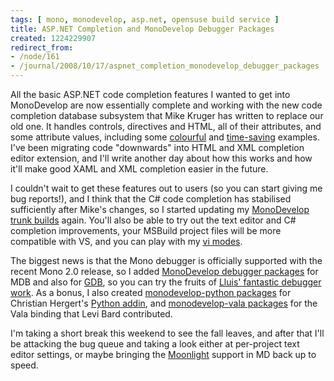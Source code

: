 ```yaml
---
tags: [ mono, monodevelop, asp.net, opensuse build service ]
title: ASP.NET Completion and MonoDevelop Debugger Packages
created: 1224229907
redirect_from:
- /node/161
- /journal/2008/10/17/aspnet_completion_monodevelop_debugger_packages
---
```

All the basic ASP.NET code completion features I wanted to get into MonoDevelop
are now essentially complete and working with the new code completion database
subsystem that Mike Kruger has written to replace our old one. It handles
controls, directives and HTML, all of their attributes, and some attribute
values, including some [colourful](/journal/2008/07/24/colour_completion) and
[time-saving](/journal/2008/04/08/an_apologetic_sneak_peek) examples.   I've
been migrating code "downwards" into HTML and XML completion editor extension,
and I'll write another day about how this works and how it'll make good XAML and
XML completion easier in the future.

I couldn't wait to get these features out to users (so you can start giving me
bug reports!), and I think that the C# code completion has stabilised
sufficiently after Mike's changes, so I started updating my [MonoDevelop trunk
builds](/journal/2007/11/07/monodevelop_trunk_builds) again. You'll also be able
to try out the text editor and C# completion improvements, your MSBuild project
files will be more compatible with VS, and you can play with my [vi
modes](/journal/2008/10/14/vi_modes_monodevelop).

The biggest news is that the Mono debugger is officially supported with the
recent Mono 2.0 release, so I added [MonoDevelop debugger
packages](http://software.opensuse.org/search?baseproject=openSUSE%3A11.0&p=1&q=monodevelop-debugger-mdb)
for MDB and also for
[GDB](http://software.opensuse.org/search?baseproject=openSUSE%3A11.0&p=1&q=monodevelop-debugger-gdb),
so you can try the fruits of [Lluis' fantastic debugger
work](http://foodformonkeys.blogspot.com/2008/07/debugger-screenshotting.html).
As a bonus, I also created [monodevelop-python
packages](http://software.opensuse.org/search?baseproject=openSUSE%3A11.0&p=1&q=monodevelop-python)
for Christian Hergert's [Python addin](http://audidude.com/blog/?p=49), and
[monodevelop-vala
packages](http://software.opensuse.org/search?baseproject=openSUSE%3A11.0&p=1&q=monodevelop-vala)
for the Vala binding that Levi Bard contributed.

I'm taking a short break this weekend to see the fall leaves, and after that
I'll be attacking the bug queue and taking a look either at per-project text
editor settings, or maybe bringing the
[Moonlight](http://www.mono-project.com/Moonlight) support in MD back up to
speed.